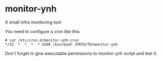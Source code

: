 # monitor-ynh
A small infra monitoring tool

You need to configure a cron like this:

```
# cat /etc/cron.d/monitor-ynh-cron
*/15  *  *  *  * USER /bin/bash /PATH/TO/monitor-ynh
```

Don't forget to give executable permissions to monitor-ynh script and test it.
